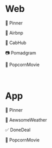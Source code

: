 # Web

📍 Pinner

🏡 Airbnp

🚕 CabHub

📷 Pomadgram

🍿 PopcornMovie
<br/>
<br/>
<br/>

# App

📍 Pinner

🌈 AewsomeWeather

✅ DoneDeal

🍿 PopcornMovie
